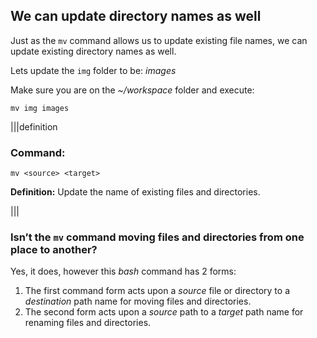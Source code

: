 ## We can update directory names as well

Just as the `mv` command allows us to update existing file names, we can update existing directory names as well.

Lets update the `img` folder to be: _images_

Make sure you are on the _~/workspace_ folder and execute:

```
mv img images
```

|||definition
### Command: 
```
mv <source> <target>
```
__Definition:__ Update the name of existing files and directories.

|||

### Isn’t the `mv` command moving files and directories from one place to another?

Yes, it does, however this _bash_ command has 2 forms:

1. The first command form acts upon a _source_ file or directory to a _destination_ path name for moving files and directories.
2. The second form acts upon a _source_ path to a _target_ path name for renaming files and directories.